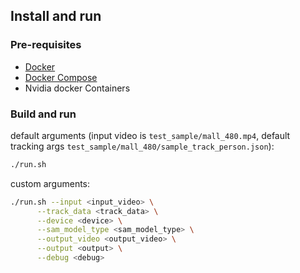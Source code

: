 ## Install and run

### Pre-requisites
- [Docker](https://docs.docker.com/install/)
- [Docker Compose](https://docs.docker.com/compose/install/)
- Nvidia docker Containers

### Build and run

default arguments (input video is `test_sample/mall_480.mp4`, default tracking args `test_sample/mall_480/sample_track_person.json`):

```bash
./run.sh
```

custom arguments:

<!-- parser.add_argument('--input', type=Path, default=Path('test_sample/mall_480.mp4'))
parser.add_argument('--track_data', type=Path, default=Path('test_sample/mall_480/sample_track_person.json'))
parser.add_argument("--device", type=str, default="cpu")
parser.add_argument("--sam_model_type", type=str, default="vit_b")
parser.add_argument('--output_video', type=Path, default='result.mp4')
parser.add_argument('--output', type=Path, default='output.json')
parser.add_argument("--debug", type=bool, default=True) -->

```bash
./run.sh --input <input_video> \
      --track_data <track_data> \
      --device <device> \
      --sam_model_type <sam_model_type> \
      --output_video <output_video> \
      --output <output> \
      --debug <debug>
```

